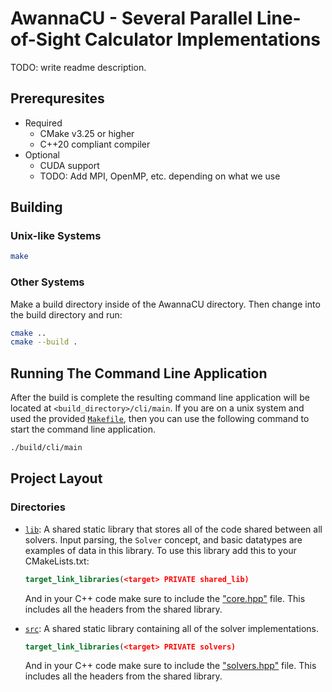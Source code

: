# AwannaCU - Several Parallel Line-of-Sight Calculator Implementations

TODO: write readme description.

## Prerequresites

- Required
  - CMake v3.25 or higher
  - C++20 compliant compiler
- Optional
  - CUDA support
  - TODO: Add MPI, OpenMP, etc. depending on what we use

## Building

### Unix-like Systems

```sh
make
```

### Other Systems

Make a build directory inside of the AwannaCU directory. Then change into the build directory and run:

```sh
cmake ..
cmake --build .
```

## Running The Command Line Application

After the build is complete the resulting command line application will be located at
`<build_directory>/cli/main`. If you are on a unix system and used the provided
[`Makefile`](./Makefile), then you can use the following command to start the command
line application.

```sh
./build/cli/main
```

## Project Layout

### Directories

- [`lib`](./lib/): A shared static library that stores all of the code shared between
  all solvers. Input parsing, the `Solver` concept, and basic datatypes are examples of
  data in this library. To use this library add this to your CMakeLists.txt:

  ```cmake
  target_link_libraries(<target> PRIVATE shared_lib)
  ```

  And in your C++ code make sure to include the ["core.hpp"](./lib/core.hpp) file. This
  includes all the headers from the shared library.

- [`src`](./src/): A shared static library containing all of the solver implementations.

  ```cmake
  target_link_libraries(<target> PRIVATE solvers)
  ```

  And in your C++ code make sure to include the ["solvers.hpp"](./src/solvers.hpp) file. This
  includes all the headers from the shared library.
